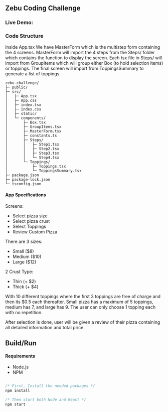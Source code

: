 ## Zebu Coding Challenge

### Live Demo: 

### Code Structure

Inside App.tsx We have MasterForm which is the multistep form containing the 4 screens.
MasterForm will import the 4 steps from the Steps/ folder which contains the function to display the screen.
Each tsx file in Steps/ will import from GroupItems which will group either Box (to hold selection items) or toppings.
The final screen will import from ToppingsSummary to generate a list of toppings.

```text
zebu-challenge/
├─ public/
├─ src/
│   ├─ App.tsx
│   ├─ App.css
│   ├─ index.tsx
│   ├─ index.css
│   ├─ static/
│   └─ components/
│       ├─ Box.tsx
│       ├─ GroupItems.tsx
│       ├─ MasterForm.tsx
│       ├─ constants.ts
│       ├─ Steps/
│       │   ├─ Step1.tsx
│       │   ├─ Step2.tsx
│       │   ├─ Step3.tsx
│       │   └─ Step4.tsx
│       └─ Toppings/
│           ├─ Toppings.tsx
│           └─ ToppingsSummary.tsx       
├─ package.json
├─ package-lock.json
└─ tsconfig.json
```

#### App Specifications

Screens:
- Select pizza size
- Select pizza crust
- Select Toppings
- Review Custom Pizza

There are 3 sizes:
- Small ($8)
- Medium ($10)
- Large ($12)

2 Crust Type:
- Thin (+ $2)
- Thick (+ $4)

With 10 different toppings where the first 3 toppings are free of charge and then its $0.5 each thereafter. Small pizza has a maximum of 
5 toppings, medium has 7, and large has 9. The user can only choose 1 topping each with no repetition.

After selection is done, user will be given a review of their pizza containing all detailed information and total price.

## Build/Run

#### Requirements

- Node.js
- NPM

```javascript

/* First, Install the needed packages */
npm install

/* Then start both Node and React */
npm start

```